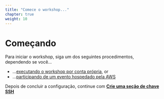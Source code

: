 ```yaml
---
title: "Comece o workshop..."
chapter: true
weight: 10
---
```


# Começando

Para iniciar o workshop, siga um dos seguintes procedimentos, dependendo se você...

* ...[executando o workshop por conta própria](self_paced/), or
* ...[participando de um evento hospedado pela AWS](aws_event/)


Depois de concluir a configuração, continue com [**Crie uma seção de chave SSH**](/prerequisites/sshkey/)
